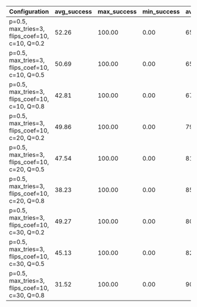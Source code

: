 | Configuration                                  |   avg_success |   max_success |   min_success |   avg_total_flips |   avg_time |   phase_transition |
|------------------------------------------------|---------------|---------------|---------------|-------------------|------------|--------------------|
| p=0.5, max_tries=3, flips_coef=10, c=10, Q=0.2 |         52.26 |        100.00 |          0.00 |         655414.09 |     105.78 |               3.80 |
| p=0.5, max_tries=3, flips_coef=10, c=10, Q=0.5 |         50.69 |        100.00 |          0.00 |         655821.79 |     104.58 |               3.90 |
| p=0.5, max_tries=3, flips_coef=10, c=10, Q=0.8 |         42.81 |        100.00 |          0.00 |         677998.76 |     108.50 |               3.70 |
| p=0.5, max_tries=3, flips_coef=10, c=20, Q=0.2 |         49.86 |        100.00 |          0.00 |         799898.20 |     131.07 |               3.90 |
| p=0.5, max_tries=3, flips_coef=10, c=20, Q=0.5 |         47.54 |        100.00 |          0.00 |         811075.88 |     132.93 |               3.80 |
| p=0.5, max_tries=3, flips_coef=10, c=20, Q=0.8 |         38.23 |        100.00 |          0.00 |         857143.35 |     138.30 |               3.50 |
| p=0.5, max_tries=3, flips_coef=10, c=30, Q=0.2 |         49.27 |        100.00 |          0.00 |         803761.92 |     127.34 |               3.90 |
| p=0.5, max_tries=3, flips_coef=10, c=30, Q=0.5 |         45.13 |        100.00 |          0.00 |         821448.75 |     132.29 |               3.80 |
| p=0.5, max_tries=3, flips_coef=10, c=30, Q=0.8 |         31.52 |        100.00 |          0.00 |         903086.43 |     153.30 |               2.90 |